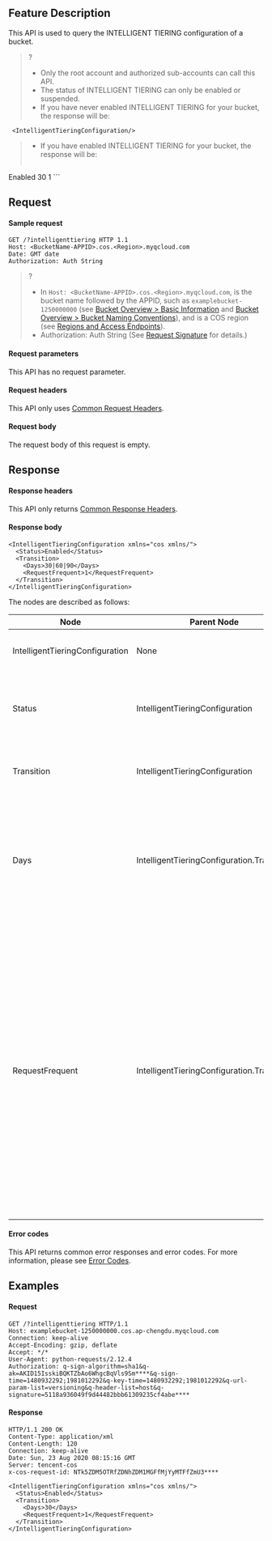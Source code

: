 ## Feature Description

This API is used to query the INTELLIGENT TIERING configuration of a bucket.

> ?
> - Only the root account and authorized sub-accounts can call this API.
> - The status of INTELLIGENT TIERING can only be enabled or suspended.
> - If you have never enabled INTELLIGENT TIERING for your bucket, the response will be:
   ```shell
	<IntelligentTieringConfiguration/>
   ```
> - If you have enabled INTELLIGENT TIERING for your bucket, the response will be:
>```shell
<IntelligentTieringConfiguration xmlns="cos xmlns/"> 
       <Status>Enabled</Status>
       <Transition>
          <Days>30</Days>
		  <RequestFrequent>1</RequestFrequent>
       </Transition>
</IntelligentTieringConfiguration>
```

## Request

#### Sample request

```shell
GET /?intelligenttiering HTTP 1.1
Host: <BucketName-APPID>.cos.<Region>.myqcloud.com
Date: GMT date
Authorization: Auth String
```

>? 
> - In `Host: <BucketName-APPID>.cos.<Region>.myqcloud.com`, <BucketName-APPID> is the bucket name followed by the APPID, such as `examplebucket-1250000000` (see [Bucket Overview > Basic Information](https://intl.cloud.tencent.com/document/product/436/38493) and [Bucket Overview > Bucket Naming Conventions](https://intl.cloud.tencent.com/document/product/436/13312)), and <Region> is a COS region (see [Regions and Access Endpoints](https://intl.cloud.tencent.com/document/product/436/6224)).
> - Authorization: Auth String (See [Request Signature](https://intl.cloud.tencent.com/document/product/436/7778) for details.)
> 

#### Request parameters

This API has no request parameter.

#### Request headers

This API only uses [Common Request Headers](https://intl.cloud.tencent.com/document/product/436/7728).

#### Request body

The request body of this request is empty.

## Response

#### Response headers

This API only returns [Common Response Headers](https://intl.cloud.tencent.com/document/product/436/7729).

#### Response body

```shell
<IntelligentTieringConfiguration xmlns="cos xmlns/"> 
  <Status>Enabled</Status>
  <Transition>
    <Days>30|60|90</Days>
    <RequestFrequent>1</RequestFrequent>
  </Transition>
</IntelligentTieringConfiguration>
```

The nodes are described as follows:

| Node                            | Parent Node                                     | Description                                                         | Type      |
| ------------------------------- | ------------------------------------------ | ------------------------------------------------------------ | --------- |
| IntelligentTieringConfiguration | None                                         | Configuration of INTELLIGENT TIERING                                   | Container |
| Status                          | IntelligentTieringConfiguration            | Whether INTELLIGENT TIERING is enabled. Enumerated values: `Enabled` | Enum      |
| Transition                      | IntelligentTieringConfiguration            | Transition configuration for INTELLIGENT TIERING                 | Container |
| Days                            | IntelligentTieringConfiguration.Transition | The number of consecutive days used to determine whether to move objects from STANDARD to STANDARD_IA. Valid values: `30` (default), `60`, `90` | Int  |
| RequestFrequent               |  IntelligentTieringConfiguration.Transition | The limit of access times used to determine whether to move objects from STANDARD to STANDARD_IA. The default value is `1`. It can achieve object transition when used with `Days`. For example, if this parameter is set to `1` and `Days` is set to `30`, objects accessed less than once in 30 consecutive days will be moved from STANDARD to STANDARD_IA.   |   Int       |


#### Error codes

This API returns common error responses and error codes. For more information, please see [Error Codes](https://intl.cloud.tencent.com/document/product/436/7730).

## Examples

#### Request

```shell
GET /?intelligenttiering HTTP/1.1
Host: examplebucket-1250000000.cos.ap-chengdu.myqcloud.com
Connection: keep-alive
Accept-Encoding: gzip, deflate
Accept: */*
User-Agent: python-requests/2.12.4
Authorization: q-sign-algorithm=sha1&q-ak=AKID15IsskiBQKTZbAo6WhgcBqVls9Sm****&q-sign-time=1480932292;1981012292&q-key-time=1480932292;1981012292&q-url-param-list=versioning&q-header-list=host&q-signature=5118a936049f9d44482bbb61309235cf4abe****
```

#### Response

```shell
HTTP/1.1 200 OK
Content-Type: application/xml
Content-Length: 120
Connection: keep-alive
Date: Sun, 23 Aug 2020 08:15:16 GMT
Server: tencent-cos
x-cos-request-id: NTk5ZDM5OTRfZDNhZDM1MGFfMjYyMTFfZmU3****

<IntelligentTieringConfiguration xmlns="cos xmlns/"> 
  <Status>Enabled</Status>
  <Transition>
    <Days>30</Days>
    <RequestFrequent>1</RequestFrequent>
  </Transition>
</IntelligentTieringConfiguration>
```
